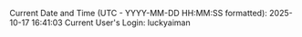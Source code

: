 Current Date and Time (UTC - YYYY-MM-DD HH:MM:SS formatted): 2025-10-17 16:41:03
Current User's Login: luckyaiman
